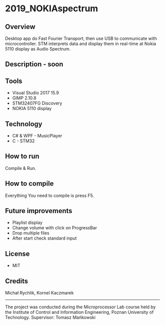 # 2019_NOKIAspectrum
## Overview
Desktop app do Fast Fourier Transport, then use USB to communicate with microcontroller. STM interprets data and display them in real-time at Nokia 5110 display as Audio Spectrum.
## Description - soon

## Tools
- Visual Studio 2017 15.9
- GIMP 2.10.8
- STM32407FG Discovery
- NOKIA 5110 display
## Technology
- C# & WPF - MusicPlayer
- C - STM32
## How to run
Compile & Run.

## How to compile
Everything You need to compile is press F5.

## Future improvements
- Playlist display
- Change volume with click on ProgressBar
- Drop multiple files
- After start check standard input

## License
- MIT

## Credits 
Michał Rychlik, Kornel Kaczmarek
<hr>
The project was conducted during the Microprocessor Lab course held by the Institute of Control and Information Engineering, Poznan University of Technology. Supervisor: Tomasz Mańkowski
